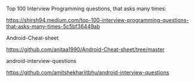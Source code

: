 Top 100 Interview Programming questions, that asks many times:

https://shirsh94.medium.com/top-100-interview-programming-questions-that-asks-many-times-5c5bf36449ab

Android-Cheat-sheet

https://github.com/anitaa1990/Android-Cheat-sheet/tree/master

android-interview-questions

https://github.com/amitshekhariitbhu/android-interview-questions
